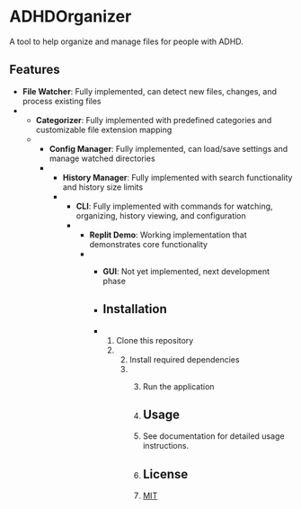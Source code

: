 # ADHDOrganizer

A tool to help organize and manage files for people with ADHD.

## Features

- **File Watcher**: Fully implemented, can detect new files, changes, and process existing files
- - **Categorizer**: Fully implemented with predefined categories and customizable file extension mapping
  - - **Config Manager**: Fully implemented, can load/save settings and manage watched directories
    - - **History Manager**: Fully implemented with search functionality and history size limits
      - - **CLI**: Fully implemented with commands for watching, organizing, history viewing, and configuration
        - - **Replit Demo**: Working implementation that demonstrates core functionality
          - - **GUI**: Not yet implemented, next development phase
           
            - ## Installation
           
            - 1. Clone this repository
              2. 2. Install required dependencies
                 3. 3. Run the application
                   
                    4. ## Usage
                   
                    5. See documentation for detailed usage instructions.
                   
                    6. ## License
                   
                    7. [MIT](https://choosealicense.com/licenses/mit/)
